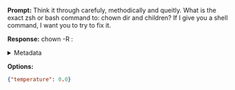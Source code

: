 **Prompt:**
Think it through carefuly, methodically and queitly. What is the exact zsh or bash command to: chown dir and children? If I give you a shell command, I want you to try to fix it.

**Response:**
chown -R <user>:<group> <directory>

<details><summary>Metadata</summary>

- Duration: 1021 ms
- Datetime: 2023-08-06T12:11:34.099470
- Model: gpt-3.5-turbo-0613

</details>

**Options:**
```json
{"temperature": 0.0}
```

